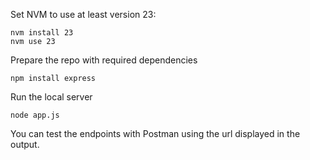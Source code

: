 Set NVM to use at least version 23:
```
nvm install 23
nvm use 23
```

Prepare the repo with required dependencies
```
npm install express
```

Run the local server
```
node app.js
```

You can test the endpoints with Postman using the url displayed in the output.